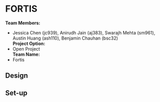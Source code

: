 # FORTIS
**Team Members:**  
- Jessica Chen (jc939), Anirudh Jain (aj383), Swarajh Mehta (sm961), Austin Huang (ash110), Benjamin Chauhan (bsc32)  
**Project Option:**  
- Open Project  
**Team Name:**  
- Fortis  

## Design

## Set-up
